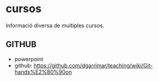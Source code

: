 # cursos
Informació diversa de multiples cursos.



## GITHUB
- powerpoint
- github: https://github.com/dgarrimar/teaching/wiki/Git-hands%E2%80%90on 
